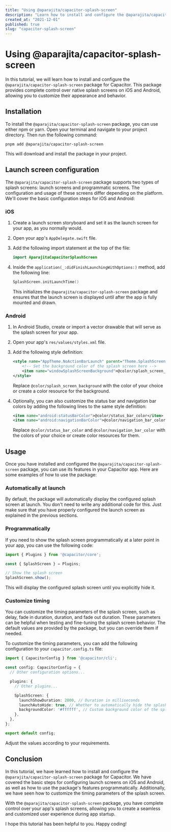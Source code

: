 ```yaml
---
title: "Using @aparajita/capacitor-splash-screen"
description: "Learn how to install and configure the @aparajita/capacitor-splash-screen package for Capacitor."
created_at: "2021-12-01"
published: true
slug: "capacitor-splash-screen"
---
```


# Using @aparajita/capacitor-splash-screen

In this tutorial, we will learn how to install and configure the `@aparajita/capacitor-splash-screen` package for Capacitor. This package provides complete control over native splash screens on iOS and Android, allowing you to customize their appearance and behavior.

## Installation

To install the `@aparajita/capacitor-splash-screen` package, you can use either npm or yarn. Open your terminal and navigate to your project directory. Then run the following command:

```shell
pnpm add @aparajita/capacitor-splash-screen
```

This will download and install the package in your project.

## Launch screen configuration

The `@aparajita/capacitor-splash-screen` package supports two types of splash screens: launch screens and programmatic screens. The configuration and usage of these screens differ depending on the platform. We'll cover the basic configuration steps for iOS and Android:

### iOS

1. Create a launch screen storyboard and set it as the launch screen for your app, as you normally would.
2. Open your app's `AppDelegate.swift` file.
3. Add the following import statement at the top of the file:

   ```swift
   import AparajitaCapacitorSplashScreen
   ```

4. Inside the `application(_:didFinishLaunchingWithOptions:)` method, add the following line:

   ```swift
   SplashScreen.initLaunchTime()
   ```

   This initializes the `@aparajita/capacitor-splash-screen` package and ensures that the launch screen is displayed until after the app is fully mounted and drawn.

### Android

1. In Android Studio, create or import a vector drawable that will serve as the splash screen for your app.
2. Open your app's `res/values/styles.xml` file.
3. Add the following style definition:

   ```xml
   <style name="AppTheme.NoActionBarLaunch" parent="Theme.SplashScreen">
       <!-- Set the background color of the splash screen here -->
       <item name="windowSplashScreenBackground">@color/splash_screen_background</item>
   </style>
   ```

   Replace `@color/splash_screen_background` with the color of your choice or create a color resource for the background.

4. Optionally, you can also customize the status bar and navigation bar colors by adding the following lines to the same style definition:

   ```xml
   <item name="android:statusBarColor">@color/status_bar_color</item>
   <item name="android:navigationBarColor">@color/navigation_bar_color</item>
   ```

   Replace `@color/status_bar_color` and `@color/navigation_bar_color` with the colors of your choice or create color resources for them.

## Usage

Once you have installed and configured the `@aparajita/capacitor-splash-screen` package, you can use its features in your Capacitor app. Here are some examples of how to use the package:

### Automatically at launch

By default, the package will automatically display the configured splash screen at launch. You don't need to write any additional code for this. Just make sure that you have properly configured the launch screen as explained in the previous sections.

### Programmatically

If you need to show the splash screen programmatically at a later point in your app, you can use the following code:

```typescript
import { Plugins } from '@capacitor/core';

const { SplashScreen } = Plugins;

// Show the splash screen
SplashScreen.show();
```

This will display the configured splash screen until you explicitly hide it.

### Customize timing

You can customize the timing parameters of the splash screen, such as delay, fade in duration, duration, and fade out duration. These parameters can be helpful when testing and fine-tuning the splash screen behavior. The default values are provided by the package, but you can override them if needed.

To customize the timing parameters, you can add the following configuration to your `capacitor.config.ts` file:

```typescript
import { CapacitorConfig } from '@capacitor/cli';

const config: CapacitorConfig = {
  // Other configuration options...

  plugins: {
    // Other plugins...

    SplashScreen: {
      launchShowDuration: 2000, // Duration in milliseconds
      launchAutoHide: true, // Whether to automatically hide the splash screen after the duration
      backgroundColor: '#ffffff', // Custom background color of the splash screen
    },
  },
};

export default config;
```

Adjust the values according to your requirements.

## Conclusion

In this tutorial, we have learned how to install and configure the `@aparajita/capacitor-splash-screen` package for Capacitor. We have covered the basic steps for configuring launch screens on iOS and Android, as well as how to use the package's features programmatically. Additionally, we have seen how to customize the timing parameters of the splash screen.

With the `@aparajita/capacitor-splash-screen` package, you have complete control over your app's splash screens, allowing you to create a seamless and customized user experience during app startup.

I hope this tutorial has been helpful to you. Happy coding!
